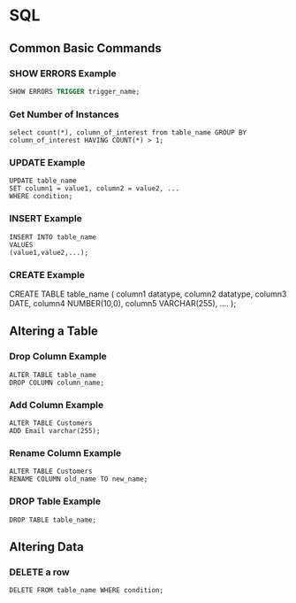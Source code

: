 # SQL

## Common Basic Commands

### SHOW ERRORS Example

``` SQL
SHOW ERRORS TRIGGER trigger_name;
```

### Get Number of Instances

```
select count(*), column_of_interest from table_name GROUP BY column_of_interest HAVING COUNT(*) > 1;
```

### UPDATE Example

```
UPDATE table_name
SET column1 = value1, column2 = value2, ...
WHERE condition;
```

### INSERT Example

```
INSERT INTO table_name
VALUES
(value1,value2,...);
```

### CREATE Example

CREATE TABLE table_name (
    column1 datatype,
    column2 datatype,
    column3 DATE,
    column4 NUMBER(10,0),
    column5 VARCHAR(255),
   ....
);

## Altering a Table

### Drop Column Example

```
ALTER TABLE table_name
DROP COLUMN column_name;
```

### Add Column Example

```
ALTER TABLE Customers
ADD Email varchar(255);
```

### Rename Column Example

```
ALTER TABLE Customers
RENAME COLUMN old_name TO new_name;
```

### DROP Table Example

```
DROP TABLE table_name;
```

## Altering Data

### DELETE a row
```
DELETE FROM table_name WHERE condition;
